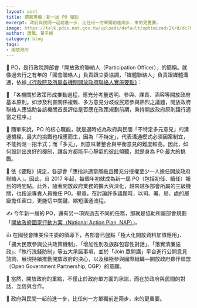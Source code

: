 ```yaml
---
layout: post
title: 蘋果專欄：新一屆 PO 報到
excerpt: 政府與民間一起前進一步，比任何一方單獨前進兩步，來的更重要。
image: https://talk.pdis.nat.gov.tw/uploads/default/optimized/2X/d/dc785f09fe2ae0b5b49e8a4efcbb870737b435b0_2_1380x500.jpeg
author: 唐鳳、黃子維
category: blog
tags:
- 開放政府
---
```


🙋 PO，是行政院跨部會「開放政府聯絡人（Participation Officer）」的簡稱。就像過去行之有年的「國會聯絡人」負責跟立委協調，「媒體聯絡人」負責跟媒體溝通，依據[《行政院及所屬各機關開放政府聯絡人實施要點》](https://po.pdis.nat.gov.tw/
)：

📲 「各機關於政策形成推動過程，應充分考量透明、參與、課責、涵容等開放政府基本原則。如涉及利害關係複雜、多方意見分歧或民眾參與熱烈之議題，開放政府聯絡人應協助各該機關首長評估是否應在政策規劃前期，秉持開放政府原則踐行適當之程序。」

🎨 簡單來說，PO 的核心職能，就是適時成為政府與民間「不特定多元意見」的溝通橋樑。最大的挑戰也相應而生，因為「不特定」，代表溝通模式必須因案制宜，不能拘泥一招半式；而「多元」，則意味著整合與平衡意見的難度較高。因此，如何設計出良好的機制，讓各方都能平心靜氣的彼此傾聽，就是身為 PO 最大的挑戰。

📅 依《要點》規定，各部會「應指派適當層級且獲充分授權至少一人擔任開放政府聯絡人」。因此，自 2017 年起，每個年初就成為新一屆 PO（包括初任、續任）報到的時間點。此外，隨著開放政府業務的擴大與深化，越來越多部會所屬的三級機關，也指派專責人員擔任 PO。畢竟，在討論許多議題時，以司、署、局、處的層級擔任窗口，更能切中關鍵、縮短溝通流程。

✍️ 今年新一屆的 PO，還有另一項與過去不同的任務，那就是協助所屬部會規劃「[開放政府國家行動方案（National Action Plan, NAP）](https://www.ndc.gov.tw/Content_List.aspx?n=0C5AB1D0FA5B64B8&upn=97AD5AA9359CAB38)」。

👍 在國發會陳美伶主委的領導下，各部會已盤點「極大化開放資料加值應用」、「擴大民眾參與公共政策機制」、「增加性別及族群包容性對話」、「落實清廉施政」、「執行洗錢防制」等五大承諾事項，並於「Join 眾開講」平台進行公開意見諮詢，展現持續推動開放政府的決心，以及積極參與國際組織—開放政府夥伴聯盟（Open Government Partnership, OGP）的意願。

🚸 當然，開放政府的重點，不僅止於政府單方面的承諾，而在於政府與民間的對話、互信與合作。

👣 政府與民間一起前進一步，比任何一方單獨前進兩步，來的更重要。
